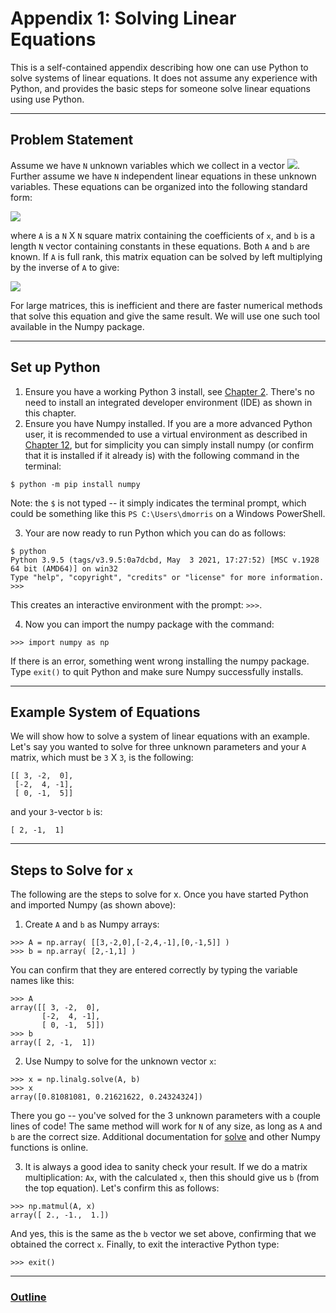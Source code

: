 # Appendix 1: Solving Linear Equations

This is a self-contained appendix describing how one can use Python to solve systems of linear equations.  It does not assume any experience with Python, and provides the basic steps for someone solve linear equations using use Python.  

___
## Problem Statement

Assume we have `N` unknown variables which we collect in a vector <img src="https://render.githubusercontent.com/render/math?math=x=[x_1,x_2,...,x_N]">.  Further assume we have `N` independent linear equations in these unknown variables.  These equations can be organized into the following standard form:

<img src="https://render.githubusercontent.com/render/math?math=Ax=b">

where `A` is a `N` X `N` square matrix containing the coefficients of `x`, and `b` is a length `N` vector containing constants in these equations.  Both `A` and `b` are known.  If `A` is full rank, this matrix equation can be solved by left multiplying by the inverse of `A` to give:

<img src="https://render.githubusercontent.com/render/math?math=x=A^{-1}b">

For large matrices, this is inefficient and there are faster numerical methods that solve this equation and give the same result.  We will use one such tool available in the Numpy package.
___
## Set up Python

1. Ensure you have a working Python 3 install, see [Chapter 2](Chapter_02_Installation_and_IDE.md).  There's no need to install an integrated developer environment (IDE) as shown in this chapter.
2. Ensure you have Numpy installed.  If you are a more advanced Python user, it is recommended to use a virtual environment as described in [Chapter 12](Chapter_12_Virtual_Environments.md), but for simplicity you can simply install numpy (or confirm that it is installed if it already is) with the following command in the terminal:
```
$ python -m pip install numpy
```
Note: the `$` is not typed -- it simply indicates the terminal prompt, which could be something like this `PS C:\Users\dmorris` on a Windows PowerShell.  

3. Your are now ready to run Python which you can do as follows:
```
$ python
Python 3.9.5 (tags/v3.9.5:0a7dcbd, May  3 2021, 17:27:52) [MSC v.1928 64 bit (AMD64)] on win32
Type "help", "copyright", "credits" or "license" for more information.
>>>
```
This creates an interactive environment with the prompt: `>>>`.  

4. Now you can import the numpy package with the command:
```
>>> import numpy as np
```
If there is an error, something went wrong installing the numpy package.  Type `exit()` to quit Python and make sure Numpy successfully installs.  

___
## Example System of Equations

We will show how to solve a system of linear equations with an example.  Let's say you wanted to solve for three unknown parameters and your `A` matrix, which must be `3` X `3`, is the following: 
```
[[ 3, -2,  0],
 [-2,  4, -1],
 [ 0, -1,  5]]
```
and your `3`-vector `b` is:
```
[ 2, -1,  1]
```
___
## Steps to Solve for `x`
The following are the steps to solve for x.  Once you have started Python and imported Numpy (as shown above):

1. Create `A` and `b` as Numpy arrays:
```
>>> A = np.array( [[3,-2,0],[-2,4,-1],[0,-1,5]] )
>>> b = np.array( [2,-1,1] )
```
You can confirm that they are entered correctly by typing the variable names like this:
```
>>> A
array([[ 3, -2,  0],
       [-2,  4, -1],
       [ 0, -1,  5]])
>>> b
array([ 2, -1,  1])
```

2. Use Numpy to solve for the unknown vector `x`:
```
>>> x = np.linalg.solve(A, b)
>>> x
array([0.81081081, 0.21621622, 0.24324324])
```
There you go -- you've solved for the 3 unknown parameters with a couple lines of code!  The same method will work for `N` of any size, as long as `A` and `b` are the correct size. Additional documentation for [solve](https://numpy.org/doc/stable/reference/generated/numpy.linalg.solve.html) and other Numpy functions is online.

3. It is always a good idea to sanity check your result.  If we do a matrix multiplication: `Ax`, with the calculated `x`, then this should give us `b` (from the top equation).  Let's confirm this as follows:
```
>>> np.matmul(A, x)
array([ 2., -1.,  1.])
```
And yes, this is the same as the `b` vector we set above, confirming that we obtained the correct `x`.  Finally, to exit the interactive Python type:
```
>>> exit()
```
___
### [Outline](README.md)

